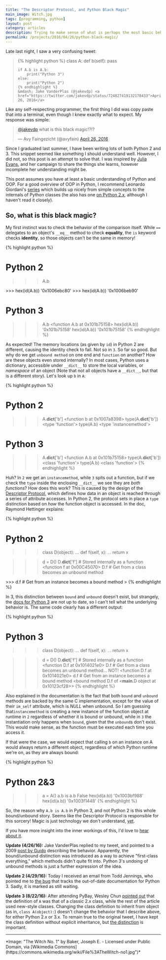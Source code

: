 ```yaml
---
title: "The Descriptor Protocol, and Python Black Magic"
main_image: Witch.jpg
tags: [programming, python]
layout: post
category: articles
description: Trying to make sense of what is perhaps the most basic behavior of objects and classes in Python.
permalink: /projects/2016/04/26/python-black-magic/
---
```


Late last night, I saw a very confusing tweet:

<blockquote>
    {% highlight python %}
    class A:
        def b(self):
            pass

    if A.b is A.b:
        print("Python 3")
    else:
        print("Python 2")
    {% endhighlight %}
    &mdash; Jake VanderPlas (@jakevdp) <a href="https://twitter.com/jakevdp/status/724827419132178433">April 26, 2016</a>
</blockquote>

Like any self-respecting programmer, the first thing I did was copy paste that into a terminal, even though I knew exactly what to expect. My response was simple:

<blockquote class="twitter-tweet" data-lang="en"><p lang="en" dir="ltr"><a href="https://twitter.com/jakevdp">@jakevdp</a> what is this black magic!?!?</p>&mdash; Avy Faingezicht (@avyfain) <a href="https://twitter.com/avyfain/status/724832373678952449">April 26, 2016</a></blockquote>

Since I graduated last summer, I have been writing lots of both Python 2 and 3. This snippet seemed like something I should understand well. However, I did not, so this post is an attempt to solve that. I was inspired by [Julia Evans](http://jvns.ca), and her campaign to share the things she learns, however incomplete her understanding might be.

This post assumes you have at least a basic understanding of Python and OOP. For a good overview of OOP in Python, I recommend Leonardo Giordani's [series](http://blog.thedigitalcatonline.com/blog/2014/08/20/python-3-oop-part-1-objects-and-types/) which builds up nicely from simple concepts to the internals of Python classes (he also has one [on Python 2.x](http://blog.thedigitalcatonline.com/blog/2014/03/05/oop-concepts-in-python-2-dot-x-part-1/), although I haven't read it closely).


## So, what is this black magic?
My first instinct was to check the behavior of the comparison itself. While `==` delegates to an object's `__eq__` method to check **equality**, the `is` keyword checks **identity**, so those objects can't be the same in memory!

{% highlight python %}
# Python 2
>>> A.b
<unbound method A.b>
>>> hex(id(A.b))
'0x1006ebc80'
>>> hex(id(A.b))
'0x1006beb90'

# Python 3
>>> A.b
<function A.b at 0x101b75158>
>>> hex(id(A.b))
'0x101b75158'
>>> hex(id(A.b))
'0x101b75158'
{% endhighlight %}

As expected! The memory locations (as given by `id`) in Python 2 are different, causing the identity check to fail. Not so in `3`. So far so good. But why do we get `unbound method` on one end and `function` on another? How are these objects even stored internally? In most cases, Python uses a dictionary, accessible under `__dict__` to store the local variables, or _namespace_ of an object (Note that not all objects have a `__dict__`, but that is a different story). Let's look up `b` in `A`:

{% highlight python %}
# Python 2
>>> A.__dict__['b']
<function b at 0x1007a8398>
>>> type(A.__dict__['b'])
<type 'function'>
>>> type(A.b)
<type 'instancemethod'>

# Python 3
>>> A.__dict__['b']
<function A.b at 0x101b75158>
>>> type(A.__dict__['b'])
<class 'function'>
>>> type(A.b)
<class 'function'>
{% endhighlight %}

Huh? In `2` we get an `instancemethod`, while `3` spits out a function, but if we check the `type` inside the enclosing `__dict__` we see they are *both functions*? How does this work? This is caused by the design of the [Descriptor Protocol](https://docs.Python.org/2/howto/descriptor.html), which defines how data in an object is reached through a series of attribute accesses. In Python 2, the protocol sets in place a `type` distinction based on _how_ the function object is accessed. In the doc, Raymond Hettinger explains:

{% highlight python %}
# Python 2
>>> class D(object):
...      def f(self, x):
...           return x

>>> d = D()
>>> D.__dict__['f'] # Stored internally as a function
<function f at 0x00C45070>
>>> D.f             # Get from a class becomes an unbound method
<unbound method D.f>
>>> d.f             # Get from an instance becomes a bound method
<bound method D.f of <__main__.D object at 0x00B18C90>>
{% endhighlight %}

In 3, this distinction between `bound` and `unbound` doesn't exist, but strangely, the [docs for Python 3](https://docs.python.org/3/howto/descriptor.html) are not up to date, so I can't tell what the underlying behavior is. The same code clearly has a different output:

{% highlight python %}
# Python 3
>>> class D(object):
...     def f(self, x):
...           return x

>>> d = D()
>>> D.__dict__['f'] # Stored internally as a function
<function D.f at 0x1014021e0>
>>> D.f             # Get from a class becomes an unbound method... NOT!
<function D.f at 0x1014021e0>
>>> d.f             # Get from an instance becomes a bound method
<bound method D.f of <__main__.D object at 0x10123cf28>>
{% endhighlight %}

Also explained in the documentation is the fact that both `bound` and `unbound` methods are backed by the same C implementation, except for the value of their `im_self` attribute, which is _NULL_ when unbound. So I am guessing that`instancemethod` is creating a new instance of the function object at runtime in `2` regardless of whether it is bound or unbound, while in `3` the instantiation only happens when `bound`, given that the `unbound`s don't exist. This would make sense, as the function must be executed each time you access it.

If that were the case, we would expect that calling `b` on an instance on A would always return a different object, regardless of which Python runtime we're on, as they are always bound:

{% highlight python %}
# Python 2&3
>>> a = A()
>>> a.b is a.b
False
>>> hex(id(a.b))
'0x1003bf988'
>>> hex(id(a.b))
'0x1003f1448'
{% endhighlight %}

So, the reason why `A.b is A.b` in Python 3, and not Python 2 is this whole bound/unbound story. Seems like the Descriptor Protocol is responsible for this sorcery! Magic is just technology we don't understand, [yet](https://en.wikipedia.org/wiki/Clarke%27s_three_laws).

If you have more insight into the inner workings of this, I'd love to [hear about it](/contact/).

**Update (4/26/16):**
Jake VanderPlas replied to my tweet, and pointed to a 2009 <a href="http://python-history.blogspot.in/2009/02/first-class-everything.html">post by Guido</a> describing the behavior. Apparently, the bound/unbound distinction was introduced as a way to achieve "first-class everything," which methods didn't quite fit into. Python 3's undoing of unbound methods is just a further expression of the idea.

**Update 2 (4/29/16):**
Today I received an email from Todd Jennings, who pointed me to [the bug](https://bugs.python.org/issue23702) that tracks the out-of-date documentation for Python 3. Sadly, it is marked as still waiting.

**Update 3 (8/22/16):**
After attending PyBay, Wesley Chun [pointed out](https://twitter.com/wescpy/status/767588995727437824) that the definition of `A` was that of a classic 2.x class, while the rest of the article used new-style classes. Changing the class definition to inherit from object (as in, `class A(object):`) doesn't change the behavior that I describe above, for either Python 2.x or 3.x. To remain true to the original tweet, I have kept the class definition without explicit inheritance, but [the distinction](https://stackoverflow.com/questions/4015417/python-class-inherits-object/9448136#9448136) is important.

<hr>
*Image: "The Witch No. 1" by Baker, Joseph E. - Licensed under Public Domain, via [Wikimedia Commons](https://commons.wikimedia.org/wiki/File%3ATheWitch-no1.jpg")*